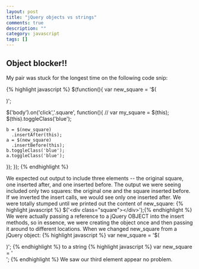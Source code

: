 ```yaml
---
layout: post
title: "jQuery objects vs strings"
comments: true
description: ""
category: javascript
tags: []
---
```


## Object blocker!!

My pair was stuck for the longest time on the following code snip:

{% highlight javascript %}
$(function(){
  var new_square = '$(<div class="square"></div>)';

  $('body').on('click','.square', function(){
    // var my_square = $(this);
    $(this).toggleClass('blue');

    b = $(new_square)
      .insertAfter(this);
    a = $(new_square)
      .insertBefore(this);
    b.toggleClass('blue');
    a.toggleClass('blue');
  });
});
{% endhighlight %}
<!--more-->
 We expected out output to include three elements -- the original square, one
 inserted after, and one inserted before. The output we were seeing included
 only two squares: the original one and the square inserted before. If
 we inverted the insert calls, we would see only one inserted after. We
 were totally stumped until we printed out the content of new_square:
 {% highlight javascript %}
 $('<div class="square"></div>');{% endhighlight %}
 We were actually passing a reference to a jQuery OBJECT into the insert methods,
 so in essence, we were creating the object once and then passing it around to
 different locations. When we changed new_square from a jQuery object:
 {% highlight javascript %}
 var new_square = '$(<div class="square"></div>)'; {% endhighlight %}
 to a string
 {% highlight javascript %}
 var new_square = '<div class="square"></div>'; {% endhighlight %}
 We saw our third element appear no problem.